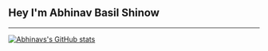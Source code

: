 <p align="center">
   <h2>Hey I'm Abhinav Basil Shinow </h2>
</p>

---
[![Abhinavs's GitHub stats](https://github-readme-stats.vercel.app/api?username=alphabeta2206)](https://github.com/anuraghazra/github-readme-stats)

